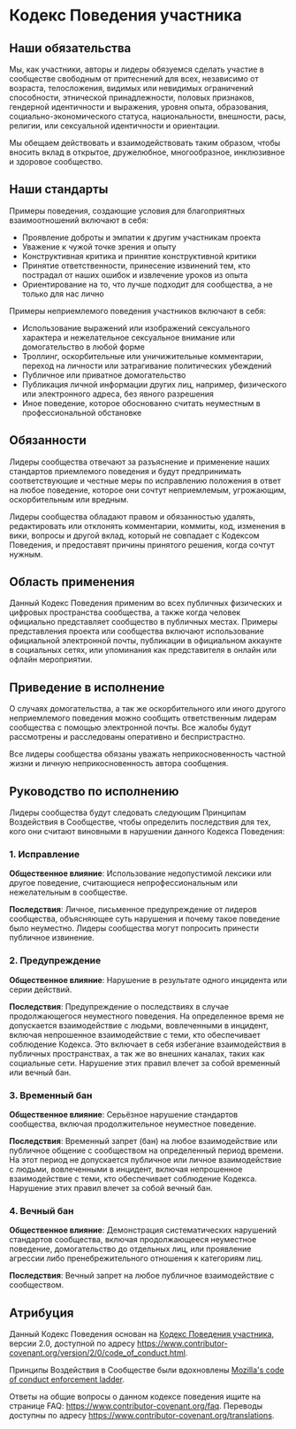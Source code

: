 # Кодекс Поведения участника

## Наши обязательства

Мы, как участники, авторы и лидеры обязуемся сделать участие в сообществе
свободным от притеснений для всех, независимо от возраста, телосложения,
видимых или невидимых ограничений способности, этнической принадлежности,
половых признаков, гендерной идентичности и выражения, уровня опыта,
образования, социально-экономического статуса, национальности, внешности,
расы, религии, или сексуальной идентичности и ориентации.

Мы обещаем действовать и взаимодействовать таким образом, чтобы вносить вклад в открытое,
дружелюбное, многообразное, инклюзивное и здоровое сообщество.

## Наши стандарты

Примеры поведения, создающие условия для благоприятных взаимоотношений включают в себя:

* Проявление доброты и эмпатии к другим участникам проекта
* Уважение к чужой точке зрения и опыту
* Конструктивная критика и принятие конструктивной критики
* Принятие ответственности, принесение извинений тем, кто пострадал от наших ошибок
  и извлечение уроков из опыта
* Ориентирование на то, что лучше подходит для сообщества, а не только для нас лично

Примеры неприемлемого поведения участников включают в себя:

* Использование выражений или изображений сексуального характера и нежелательное сексуальное внимание или домогательство в любой форме
* Троллинг, оскорбительные или уничижительные комментарии, переход на личности или затрагивание политических убеждений
* Публичное или приватное домогательство
* Публикация личной информации других лиц, например, физического или электронного адреса, без явного разрешения
* Иное поведение, которое обоснованно считать неуместным в профессиональной обстановке

## Обязанности

Лидеры сообщества отвечают за разъяснение и применение наших стандартов приемлемого
поведения и будут предпринимать соответствующие и честные меры по исправлению положения
в ответ на любое поведение, которое они сочтут неприемлемым, угрожающим, оскорбительным или вредным.

Лидеры сообщества обладают правом и обязанностью удалять, редактировать или отклонять
комментарии, коммиты, код, изменения в вики, вопросы и другой вклад, который не совпадает
с Кодексом Поведения, и предоставят причины принятого решения, когда сочтут нужным.

## Область применения

Данный Кодекс Поведения применим во всех публичных физических и цифровых пространства сообщества,
а также когда человек официально представляет сообщество в публичных местах.
Примеры представления проекта или сообщества включают использование официальной электронной почты,
публикации в официальном аккаунте в социальных сетях,
или упоминания как представителя в онлайн или офлайн мероприятии.

## Приведение в исполнение

О случаях домогательства, а так же оскорбительного или иного другого неприемлемого
поведения можно сообщить ответственным лидерам сообщества с помощью электронной почты.
Все жалобы будут рассмотрены и расследованы оперативно и беспристрастно.

Все лидеры сообщества обязаны уважать неприкосновенность частной жизни и личную
неприкосновенность автора сообщения.

## Руководство по исполнению

Лидеры сообщества будут следовать следующим Принципам Воздействия в Сообществе,
чтобы определить последствия для тех, кого они считают виновными в нарушении данного Кодекса Поведения:

### 1. Исправление

**Общественное влияние**: Использование недопустимой лексики или другое поведение,
считающиеся непрофессиональным или нежелательным в сообществе.

**Последствия**: Личное, письменное предупреждение от лидеров сообщества,
объясняющее суть нарушения и почему такое поведение
было неуместно. Лидеры сообщества могут попросить принести публичное извинение.

### 2. Предупреждение

**Общественное влияние**: Нарушение в результате одного инцидента или серии действий.

**Последствия**: Предупреждение о последствиях в случае продолжающегося неуместного поведения.
На определенное время не допускается взаимодействие с людьми, вовлеченными в инцидент,
включая непрошенное взаимодействие 
с теми, кто обеспечивает соблюдение Кодекса. Это включает в себя избегание взаимодействия
в публичных пространствах, а так же во внешних каналах,
таких как социальные сети. Нарушение этих правил влечет за собой временный или вечный бан.

### 3. Временный бан

**Общественное влияние**: Серьёзное нарушение стандартов сообщества,
включая продолжительное неуместное поведение.

**Последствия**: Временный запрет (бан) на любое взаимодействие 
или публичное общение с сообществом на определенный период времени.
На этот период не допускается публичное или личное взаимодействие с людьми,
вовлеченными в инцидент, включая непрошенное взаимодействие 
с теми, кто обеспечивает соблюдение Кодекса.
Нарушение этих правил влечет за собой вечный бан.

### 4. Вечный бан

**Общественное влияние**: Демонстрация систематических нарушений стандартов сообщества,
включая продолжающееся неуместное поведение, домогательство до отдельных лиц,
или проявление агрессии либо пренебрежительного отношения к категориям лиц.

**Последствия**: Вечный запрет на любое публичное взаимодействие с сообществом.

## Атрибуция

Данный Кодекс Поведения основан на [Кодекс Поведения участника][homepage],
версии 2.0, доступной по адресу
https://www.contributor-covenant.org/version/2/0/code_of_conduct.html.

Принципы Воздействия в Сообществе были вдохновлены [Mozilla's code of conduct
enforcement ladder](https://github.com/mozilla/diversity).

[homepage]: https://www.contributor-covenant.org

Ответы на общие вопросы о данном кодексе поведения ищите на странице FAQ:
https://www.contributor-covenant.org/faq. Переводы доступны по адресу
https://www.contributor-covenant.org/translations.

